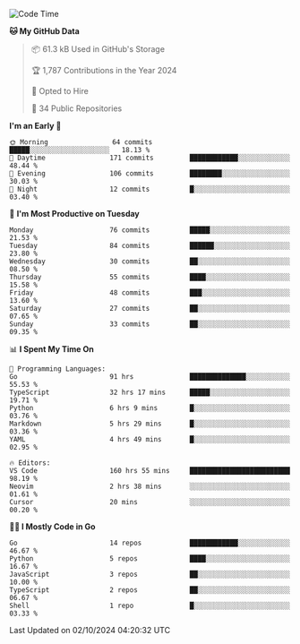 <!--START_SECTION:thansetan-waka-->
![Code Time](http://img.shields.io/badge/Code%20Time-163%20hrs%2053%20mins-blue)

**🐱 My GitHub Data** 

> 📦 61.3 kB Used in GitHub's Storage 
 > 
> 🏆 1,787 Contributions in the Year 2024
 > 
> 💼 Opted to Hire
 > 
> 📜 34 Public Repositories 
 > 

**I'm an Early 🐤** 

```text
🌞 Morning                64 commits          █████░░░░░░░░░░░░░░░░░░░░   18.13 % 
🌆 Daytime                171 commits         ████████████░░░░░░░░░░░░░   48.44 % 
🌃 Evening                106 commits         ████████░░░░░░░░░░░░░░░░░   30.03 % 
🌙 Night                  12 commits          █░░░░░░░░░░░░░░░░░░░░░░░░   03.40 % 
```

📅 **I'm Most Productive on Tuesday** 

```text
Monday                   76 commits          █████░░░░░░░░░░░░░░░░░░░░   21.53 % 
Tuesday                  84 commits          ██████░░░░░░░░░░░░░░░░░░░   23.80 % 
Wednesday                30 commits          ██░░░░░░░░░░░░░░░░░░░░░░░   08.50 % 
Thursday                 55 commits          ████░░░░░░░░░░░░░░░░░░░░░   15.58 % 
Friday                   48 commits          ███░░░░░░░░░░░░░░░░░░░░░░   13.60 % 
Saturday                 27 commits          ██░░░░░░░░░░░░░░░░░░░░░░░   07.65 % 
Sunday                   33 commits          ██░░░░░░░░░░░░░░░░░░░░░░░   09.35 % 
```

📊 **I Spent My Time On** 

```text
💬 Programming Languages: 
Go                       91 hrs              ██████████████░░░░░░░░░░░   55.53 % 
TypeScript               32 hrs 17 mins      █████░░░░░░░░░░░░░░░░░░░░   19.71 % 
Python                   6 hrs 9 mins        █░░░░░░░░░░░░░░░░░░░░░░░░   03.76 % 
Markdown                 5 hrs 29 mins       █░░░░░░░░░░░░░░░░░░░░░░░░   03.36 % 
YAML                     4 hrs 49 mins       █░░░░░░░░░░░░░░░░░░░░░░░░   02.95 % 

🔥 Editors: 
VS Code                  160 hrs 55 mins     █████████████████████████   98.19 % 
Neovim                   2 hrs 38 mins       ░░░░░░░░░░░░░░░░░░░░░░░░░   01.61 % 
Cursor                   20 mins             ░░░░░░░░░░░░░░░░░░░░░░░░░   00.20 % 
```

**🧑‍💻 I Mostly Code in Go** 

```text
Go                       14 repos            ████████████░░░░░░░░░░░░░   46.67 % 
Python                   5 repos             ████░░░░░░░░░░░░░░░░░░░░░   16.67 % 
JavaScript               3 repos             ██░░░░░░░░░░░░░░░░░░░░░░░   10.00 % 
TypeScript               2 repos             ██░░░░░░░░░░░░░░░░░░░░░░░   06.67 % 
Shell                    1 repo              █░░░░░░░░░░░░░░░░░░░░░░░░   03.33 % 
```

Last Updated on 02/10/2024 04:20:32 UTC
<!--END_SECTION:thansetan-waka-->